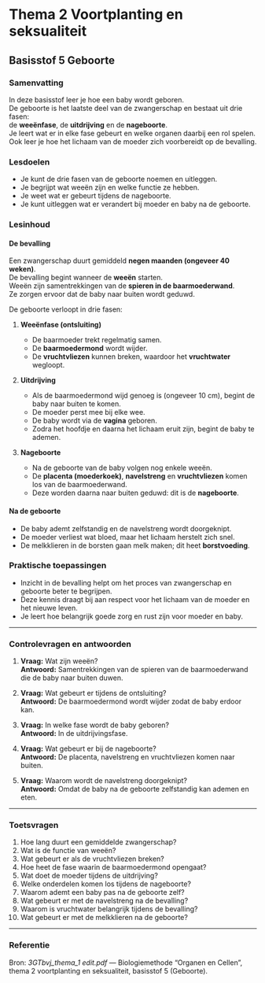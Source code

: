 # Thema 2 Voortplanting en seksualiteit  
## Basisstof 5 Geboorte  

### Samenvatting
In deze basisstof leer je hoe een baby wordt geboren.  
De geboorte is het laatste deel van de zwangerschap en bestaat uit drie fasen:  
de **weeënfase**, de **uitdrijving** en de **nageboorte**.  
Je leert wat er in elke fase gebeurt en welke organen daarbij een rol spelen.  
Ook leer je hoe het lichaam van de moeder zich voorbereidt op de bevalling.

### Lesdoelen
- Je kunt de drie fasen van de geboorte noemen en uitleggen.  
- Je begrijpt wat weeën zijn en welke functie ze hebben.  
- Je weet wat er gebeurt tijdens de nageboorte.  
- Je kunt uitleggen wat er verandert bij moeder en baby na de geboorte.  

### Lesinhoud
#### De bevalling
Een zwangerschap duurt gemiddeld **negen maanden (ongeveer 40 weken)**.  
De bevalling begint wanneer de **weeën** starten.  
Weeën zijn samentrekkingen van de **spieren in de baarmoederwand**.  
Ze zorgen ervoor dat de baby naar buiten wordt geduwd.

De geboorte verloopt in drie fasen:

1. **Weeënfase (ontsluiting)**  
   - De baarmoeder trekt regelmatig samen.  
   - De **baarmoedermond** wordt wijder.  
   - De **vruchtvliezen** kunnen breken, waardoor het **vruchtwater** wegloopt.  

2. **Uitdrijving**  
   - Als de baarmoedermond wijd genoeg is (ongeveer 10 cm), begint de baby naar buiten te komen.  
   - De moeder perst mee bij elke wee.  
   - De baby wordt via de **vagina** geboren.  
   - Zodra het hoofdje en daarna het lichaam eruit zijn, begint de baby te ademen.

3. **Nageboorte**  
   - Na de geboorte van de baby volgen nog enkele weeën.  
   - De **placenta (moederkoek)**, **navelstreng** en **vruchtvliezen** komen los van de baarmoederwand.  
   - Deze worden daarna naar buiten geduwd: dit is de **nageboorte**.

#### Na de geboorte
- De baby ademt zelfstandig en de navelstreng wordt doorgeknipt.  
- De moeder verliest wat bloed, maar het lichaam herstelt zich snel.  
- De melkklieren in de borsten gaan melk maken; dit heet **borstvoeding**.  

### Praktische toepassingen
- Inzicht in de bevalling helpt om het proces van zwangerschap en geboorte beter te begrijpen.  
- Deze kennis draagt bij aan respect voor het lichaam van de moeder en het nieuwe leven.  
- Je leert hoe belangrijk goede zorg en rust zijn voor moeder en baby.  

---

### Controlevragen en antwoorden <!-- {"fold":true} -->

1. **Vraag:** Wat zijn weeën?  
   **Antwoord:** Samentrekkingen van de spieren van de baarmoederwand die de baby naar buiten duwen.  

2. **Vraag:** Wat gebeurt er tijdens de ontsluiting?  
   **Antwoord:** De baarmoedermond wordt wijder zodat de baby erdoor kan.  

3. **Vraag:** In welke fase wordt de baby geboren?  
   **Antwoord:** In de uitdrijvingsfase.  

4. **Vraag:** Wat gebeurt er bij de nageboorte?  
   **Antwoord:** De placenta, navelstreng en vruchtvliezen komen naar buiten.  

5. **Vraag:** Waarom wordt de navelstreng doorgeknipt?  
   **Antwoord:** Omdat de baby na de geboorte zelfstandig kan ademen en eten.

---

### Toetsvragen

1. Hoe lang duurt een gemiddelde zwangerschap?  
2. Wat is de functie van weeën?  
3. Wat gebeurt er als de vruchtvliezen breken?  
4. Hoe heet de fase waarin de baarmoedermond opengaat?  
5. Wat doet de moeder tijdens de uitdrijving?  
6. Welke onderdelen komen los tijdens de nageboorte?  
7. Waarom ademt een baby pas na de geboorte zelf?  
8. Wat gebeurt er met de navelstreng na de bevalling?  
9. Waarom is vruchtwater belangrijk tijdens de bevalling?  
10. Wat gebeurt er met de melkklieren na de geboorte?

<!--
Antwoorden toetsvragen:
1. Ongeveer 9 maanden (40 weken).  
2. Ze duwen de baby naar buiten.  
3. Het vruchtwater loopt weg.  
4. De ontsluitingsfase.  
5. Ze perst mee om de baby naar buiten te helpen.  
6. Placenta, navelstreng en vruchtvliezen.  
7. Omdat hij in de baarmoeder via de placenta zuurstof kreeg.  
8. Ze wordt doorgeknipt en het wondje geneest.  
9. Het beschermt de baby en laat hem makkelijk bewegen.  
10. Ze beginnen melk te maken voor de borstvoeding.
-->

---

### Referentie
Bron: *3GTbvj_thema_1 edit.pdf* — Biologiemethode “Organen en Cellen”, thema 2 voortplanting en seksualiteit, basisstof 5 (Geboorte).